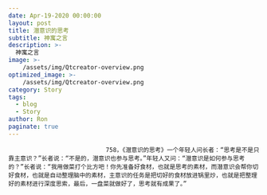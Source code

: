 ```yaml
---
date: Apr-19-2020 00:00:00
layout: post
title: 潜意识的思考
subtitle: 神寓之言
description: >-
  神寓之言
image: >-
    /assets/img/Qtcreator-overview.png
optimized_image: >-
    /assets/img/Qtcreator-overview.png
category: Story
tags:
  - blog
  - Story
author: Ron
paginate: true
---
```


							　　758，《潜意识的思考》一个年轻人问长者：“思考是不是只靠主意识？”长者说：“不是的，潜意识也参与思考。”年轻人又问：“潜意识是如何参与思考的？”长者说：“我用做菜打个比方吧！你先准备好食材，也就是思考的素材，而潜意识会帮你切好食材，也就是自动整理脑中的素材，主意识的任务是把切好的食材放进锅里炒，也就是把整理好的素材进行深度思索，最后，一盘菜就做好了，思考就有成果了。”
							
							
						